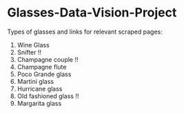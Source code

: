 # Glasses-Data-Vision-Project


Types of glasses and links for relevant scraped pages:
1. Wine Glass
2. Snifter !!
3. Champagne couple !!
4. Champagne flute
5. Poco Grande glass
6. Martini glass
7. Hurricane glass
9. Old fashioned glass !!
11. Margarita glass
